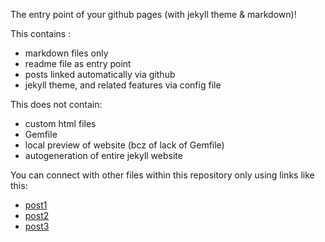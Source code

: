 The entry point of your github pages (with jekyll theme & markdown)!

This contains :

- markdown files only
- readme file as entry point
- posts linked automatically via github
- jekyll theme, and related features via config file

This does not contain:

- custom html files
- Gemfile
- local preview of website (bcz of lack of Gemfile)
- autogeneration of entire jekyll website

You can connect with other files within this repository only using links like this:

- [post1](./markdown1.md)
- [post2](./markdown2.md)
- [post3](./markdown3.md)
